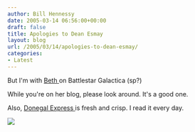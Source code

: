 ```yaml
---
author: Bill Hennessy
date: 2005-03-14 06:56:00+00:00
draft: false
title: Apologies to Dean Esmay
layout: blog
url: /2005/03/14/apologies-to-dean-esmay/
categories:
- Latest
---
```


But I'm with [Beth ](https://bamapachyderm.com/archives/2005/03/13/this-has-been-bugging-me/)on Battlestar Galactica (sp?)




While you're on her blog, please look around. It's a good one.




Also, [Donegal Express ](https://www.donegalexpress.net/)is fresh and crisp. I read it every day. 

![](https://blog.billhennessy.com/aggbug.aspx?PostID=1354)

